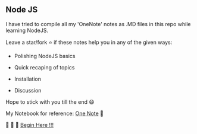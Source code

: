 ## Node JS ##

I have tried to compile all my 'OneNote' notes as .MD files in this repo while learning NodeJS.

Leave a star/fork :star: if these notes help you in any of the given ways:

- Polishing NodeJS basics

- Quick recaping of topics

- Installation

- Discussion

Hope to stick with you till the end    :smile:



My Notebook for reference: [One Note](https://1drv.ms/u/s!Aq0KkXGZGp9SiCcUpWy_LX6pDZ-X?e=NtyIr2) :notebook:

:green_book: :blue_book: :orange_book: [Begin Here    !!!](https://github.com/kanitmann/Learn_With_Me/blob/master/node.js/What%20is%20NodeJS.MD)